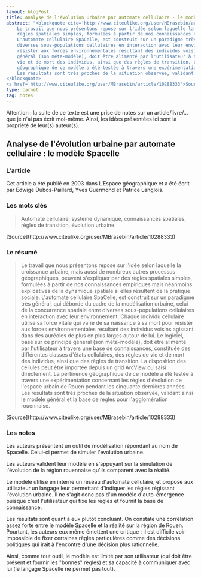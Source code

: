 ```yaml
---
layout: blogPost
title: Analyse de l'évolution urbaine par automate cellulaire - le modèle Spacelle
abstract: "<blockquote cite='http://www.citeulike.org/user/MBrasebin/article/10288333'>
	Le travail que nous présentons repose sur l'idée selon laquelle la croissance urbaine, mais aussi de nombreux autres processus géographiques, peuvent s'expliquer par des 
	règles spatiales simples, formulées à partir de nos connaissances empiriques mais néanmoins explicatives de la dynamique spatiale si elles résultent de la pratique sociale. 
	L'automate cellulaire SpaCelle, est construit sur un paradigme très général, qui déborde du cadre de la modélisation urbaine, celui de la concurrence spatiale entre 
	diverses sous-populations cellulaires en interaction avec leur environnement. Chaque individu cellulaire utilise sa force vitale qui varie de sa naissance à sa mort pour 
	résister aux forces environnementales résultant des individus voisins agissant dans des auréoles de plus en plus larges autour de lui. Le logiciel, basé sur ce principe 
	général (son méta-modèle), doit être alimenté par l'utilisateur à travers une base de connaissances, constituée des différentes classes d'états cellulaires, des règles de 
	vie et de mort des individus, ainsi que des règles de transition. La disposition des cellules peut être importée depuis un grid ArcView ou saisi directement. La pertinence 
	géographique de ce modèle a été testée à travers une expérimentation concernant les règles d'évolution de l'espace urbain de Rouen pendant les cinquante dernières années. 
	Les résultats sont très proches de la situation observée, validant ainsi le modèle général et la base de règles pour l'agglomération rouennaise.
</blockquote>
<a href='http://www.citeulike.org/user/MBrasebin/article/10288333'>Source</a>"
type: carnet
tag: notes
---
```


Attention &#58; la suite de ce texte est une prise de notes sur un article/livre/... que je n'ai pas écrit moi-même. Ainsi, les idées présentées ici sont la propriété de leur(s) auteur(s).

## Analyse de l'évolution urbaine par automate cellulaire : le modèle Spacelle

### L'article

Cet article a été publié en 2003 dans L'Espace géographique et a été écrit par Edwige Dubos-Paillard, Yves Guermond et Patrice Langlois.

### Les mots clés

<blockquote cite="http://www.citeulike.org/user/MBrasebin/article/10288333">
	Automate cellulaire, système dynamique, connaissances spatiales, règles de transition, évolution urbaine.
</blockquote>
[Source](http://www.citeulike.org/user/MBrasebin/article/10288333)


### Le résumé

<blockquote cite="http://www.citeulike.org/user/MBrasebin/article/10288333">
	Le travail que nous présentons repose sur l'idée selon laquelle la croissance urbaine, mais aussi de nombreux autres processus géographiques, peuvent s'expliquer par des 
	règles spatiales simples, formulées à partir de nos connaissances empiriques mais néanmoins explicatives de la dynamique spatiale si elles résultent de la pratique sociale. 
	L'automate cellulaire SpaCelle, est construit sur un paradigme très général, qui déborde du cadre de la modélisation urbaine, celui de la concurrence spatiale entre 
	diverses sous-populations cellulaires en interaction avec leur environnement. Chaque individu cellulaire utilise sa force vitale qui varie de sa naissance à sa mort pour 
	résister aux forces environnementales résultant des individus voisins agissant dans des auréoles de plus en plus larges autour de lui. Le logiciel, basé sur ce principe 
	général (son méta-modèle), doit être alimenté par l'utilisateur à travers une base de connaissances, constituée des différentes classes d'états cellulaires, des règles de 
	vie et de mort des individus, ainsi que des règles de transition. La disposition des cellules peut être importée depuis un grid ArcView ou saisi directement. La pertinence 
	géographique de ce modèle a été testée à travers une expérimentation concernant les règles d'évolution de l'espace urbain de Rouen pendant les cinquante dernières années. 
	Les résultats sont très proches de la situation observée, validant ainsi le modèle général et la base de règles pour l'agglomération rouennaise.
</blockquote>
[Source](http://www.citeulike.org/user/MBrasebin/article/10288333)

### Les notes

Les auteurs présentent un outil de modélisation répondant au nom de Spacelle. Celui-ci permet de simuler l'évolution urbaine.

Les auteurs valident leur modèle en s'appuyant sur la simulation de l'évolution de la région rouennaise qu'ils comparent avec la réalité.

Le modèle utilise en interne un réseau d'automate cellulaire, et propose aux utilisateur un langage leur permettant d'indiquer les règles régissant l'évolution urbaine. Il ne 
s'agit donc pas d'un modèle d'auto-émergence puisque c'est l'utilisateur qui fixe les règles et fournit la base de connaissance.

Les résultats sont quant à eux plutôt concluant. On constate une corrélation assez forte entre le modèle Spacelle et la réalité sur la région de Rouen. Pourtant, les auteurs eux même
émettent une critique : il est difficile voir impossible de fixer certaines règles particulères comme des décisions politiques qui irait à l'encontre d'une décision plus rationnelle.

Ainsi, comme tout outil, le modèle est limité par son utilisateur (qui doit être présent et fournir les "bonnes" règles) et sa capacité à communiquer avec lui (le langage Spacelle ne 
permet pas tout). 
